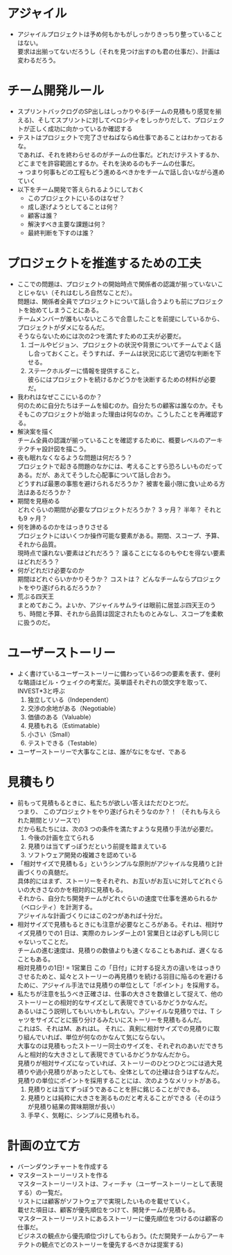 # アジャイル
* アジャイルプロジェクトは予め何もかもがしっかりきっちり整っていることはない。<br>要求は出揃ってないだろうし（それを見つけ出すのも君の仕事だ）、計画は変わるだろう。

# チーム開発ルール
* スプリントバックログのSP出しはしっかりやる(チームの見積もり感覚を揃える)、そしてスプリントに対してベロシティをしっかりだして、プロジェクトが正しく成功に向かっているか確認する
* テストはプロジェクトで完了させねばならぬ仕事であることはわかっておるな。
<br>であれば、それを終わらせるのがチームの仕事だ。どれだけテストするか、どこまでを許容範囲とするか。それを決めるのもチームの仕事だ。
<br>→ つまり何事もどの工程もどう進めるべきかをチームで話し合いながら進めていく
* 以下をチーム開発で答えられるようにしておく
  * このプロジェクトにいるのはなぜ？ 
  * 成し遂げようとしてることは何？ 
  * 顧客は誰？ 
  * 解決すべき主要な課題は何？ 
  * 最終判断を下すのは誰？

# プロジェクトを推進するための工夫
* ここでの問題は、プロジェクトの開始時点で関係者の認識が揃っていないことじゃない（それはむしろ自然なことだ）。
<br>問題は、関係者全員でプロジェクトについて話し合うよりも前にプロジェクトを始めてしまうことにある。 
<br>チームメンバーが誰もいないところで合意したことを前提にしているから、プロジェクトがダメになるんだ。
<br>そうならないためには次の2つを満たすための工夫が必要だ。
  1. ゴールやビジョン、プロジェクトの状況や背景についてチームでよく話し合っておくこと。そうすれば、チームは状況に応じて適切な判断を下せる。
  2. ステークホルダーに情報を提供すること。 
  <br>彼らにはプロジェクトを続けるかどうかを決断するための材料が必要だ。
* 我われはなぜここにいるのか？
<br>何のために自分たちはチームを組むのか。自分たちの顧客は誰なのか。そもそもこのプロジェクトが始まった理由は何なのか。こうしたことを再確認する。
* 解決案を描く<br>チーム全員の認識が揃っていることを確認するために、概要レベルのアーキテクチャ設計図を描こう。
* 夜も眠れなくなるような問題は何だろう？<br>プロジェクトで起きる問題のなかには、考えることすら恐ろしいものだってある。だが、あえてそうした心配事について話し合おう。<br>どうすれば最悪の事態を避けられるだろうか？ 被害を最小限に食い止める方法はあるだろうか？
* 期間を見極める
<br>どれぐらいの期間が必要なプロジェクトだろうか？ 3 ヶ月？ 半年？ それとも9 ヶ月？
* 何を諦めるのかをはっきりさせる
<br>プロジェクトにはいくつか操作可能な要素がある。期間、スコープ、予算、それから品質。
<br>現時点で譲れない要素はどれだろう？ 譲ることになるのもやむを得ない要素はどれだろう？
* 何がどれだけ必要なのか
<br>期間はどれぐらいかかりそうか？ コストは？ どんなチームならプロジェクトをやり遂げられるだろうか？
* 荒ぶる四天王
<br>まとめておこう。よいか、アジャイルサムライは眼前に居並ぶ四天王のうち、時間と予算、それから品質は固定されたものとみなし、スコープを柔軟に扱うのだ。

# ユーザーストーリー
* よく書けているユーザーストーリーに備わっている6つの要素を表す、便利な略語はビル・ウェイクの考案だ。英単語それぞれの頭文字を取って、INVEST*3と呼ぶ
  1. 独立している（Independent）
  2. 交渉の余地がある（Negotiable）
  3. 価値のある（Valuable）
  4. 見積もれる（Estimatable）
  5. 小さい（Small）
  6. テストできる（Testable）
* ユーザーストーリーで大事なことは、誰がなにをなぜ、である

# 見積もり
* 前もって見積もるときに、私たちが欲しい答えはただひとつだ。
<br>つまり、 このプロジェクトをやり遂げられそうなのか？！ （それも与えられた期間とリソースで） 
<br>だから私たちには、次の3 つの条件を満たすような見積り手法が必要だ。
  1. 今後の計画を立てられる
  2. 見積りは当てずっぽうだという前提を踏まえている
  3. ソフトウェア開発の複雑さを認めている
* 「相対サイズで見積もる」というシンプルな原則がアジャイルな見積りと計画づくりの真髄だ。
<br>具体的にはまず、ストーリーをそれぞれ、お互いがお互いに対してどれぐらいの大きさなのかを相対的に見積もる。 
<br>それから、自分たち開発チームがどれぐらいの速度で仕事を進められるか（ベロシティ）を計測する。
<br>アジャイルな計画づくりにはこの2つがあれば十分だ。
* 相対サイズで見積もるときにも注意が必要なところがある。それは、相対サイズ見積りでの1 日は、実際のカレンダー上の1 営業日とは必ずしも同じじゃないってことだ。
<br>チームの進む速度は、見積りの数値よりも速くなることもあれば、遅くなることもある。 
<br>相対見積りの1日! = 1営業日 この「日付」に対する捉え方の違いをはっきりさせるためと、延々とストーリーの再見積りを続ける羽目に陥るのを避けるために、アジャイル手法では見積りの単位として「ポイント」を採用する。
* 私たちが注意を払うべき正確さは、仕事の大きさを数値として捉えて、他のストーリーとの相対的なサイズとして表現できているかどうかなんだ。
<br>あるいはこう説明してもいいかもしれない。アジャイルな見積りでは、T シャツをサイズごとに振り分けるみたいにストーリーを見積もるんだ。
<br>これはS、それはM、あれはL。 それに、真剣に相対サイズでの見積りに取り組んでいれば、単位が何なのかなんて気にならない。
<br>大事なのは見積もったストーリー同士のサイズを、それぞれのあいだできちんと相対的な大きさとして表現できているかどうかなんだから。
<br>見積りが相対サイズになっていれば、ストーリーのひとつひとつには過大見積りや過小見積りがあったとしても、全体としての辻褄は合うはずなんだ。
<br>見積りの単位にポイントを採用することには、次のようなメリットがある。 
  1. 見積りとは当てずっぽうであることを肝に銘じることができる。 
  2. 見積りとは純粋に大きさを測るものだと考えることができる（そのほうが見積り結果の賞味期限が長い） 
  3. 手早く、気軽に、シンプルに見積もれる。

# 計画の立て方
* バーンダウンチャートを作成する
* マスターストーリーリストを作る
<br>マスターストーリーリストは、フィーチャ（ユーザーストーリーとして表現する）の一覧だ。
<br>リストには顧客がソフトウェアで実現したいものを載せていく。
<br>載せた項目は、顧客が優先順位をつけて、開発チームが見積もる。
<br>マスターストーリーリストにあるストーリーに優先順位をつけるのは顧客の仕事だ。
<br>ビジネスの観点から優先順位づけしてもらおう。(ただ開発チームからアーキテクトの観点でどのストーリーを優先するべきかは提案する)
